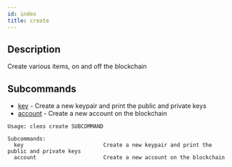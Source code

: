 ```yaml
---
id: index
title: create
---
```


## Description

Create various items, on and off the blockchain

## Subcommands

- [key](./key) -  Create a new keypair and print the public and private keys
- [account](./account) - Create a new account on the blockchain

```console
Usage: cleos create SUBCOMMAND

Subcommands:
  key                         Create a new keypair and print the public and private keys
  account                     Create a new account on the blockchain
```
